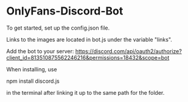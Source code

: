 # OnlyFans-Discord-Bot

To get started, set up the config.json file.

Links to the images are located in bot.js under the variable "links".

Add the bot to your server: https://discord.com/api/oauth2/authorize?client_id=813510875562246216&permissions=18432&scope=bot

When installing, use 

npm install discord.js

in the terminal after linking it up to the same path for the folder.
